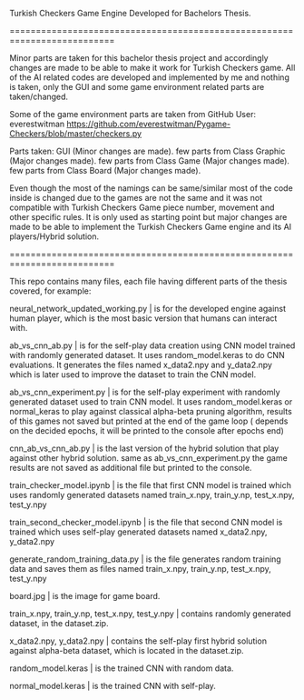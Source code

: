 Turkish Checkers Game Engine Developed for Bachelors Thesis.

==========================================================================

Minor parts are taken for this bachelor thesis project and accordingly changes are made to be able to make it work for Turkish Checkers game. All of the AI related codes are developed and implemented by me and nothing is taken, only the GUI and some game environment related parts are taken/changed.

Some of the game environment parts are taken from GitHub User: everestwitman
https://github.com/everestwitman/Pygame-Checkers/blob/master/checkers.py

Parts taken: 
GUI (Minor changes are made).
few parts from Class Graphic (Major changes made).
few parts from Class Game (Major changes made).
few parts from Class Board (Major changes made).

Even though the most of the namings can be same/similar most of the code inside is changed due to the games are not the same and it was not compatible with Turkish Checkers Game piece number, movement and other specific rules.
It is only used as starting point but major changes are made to be able to implement the Turkish Checkers Game engine and its AI players/Hybrid solution.


==========================================================================

This repo contains many files, each file having different parts of the thesis covered, for example: 

neural_network_updated_working.py | is for the developed engine against human player, which is the most basic version that humans can interact with.

ab_vs_cnn_ab.py | is for the self-play data creation using CNN model trained with randomly generated dataset. It uses random_model.keras to do CNN evaluations. It generates the files named x_data2.npy and y_data2.npy which is later used to improve the dataset to train the CNN model.

ab_vs_cnn_experiment.py | is for the self-play experiment with randomly generated dataset used to train CNN model. It uses random_model.keras or normal_keras to play against classical alpha-beta pruning algorithm, results of this games not saved but printed at the end of the game loop ( depends on the decided epochs, it will be printed to the console after epochs end)

cnn_ab_vs_cnn_ab.py | is the last version of the hybrid solution that play against other hybrid solution. same as ab_vs_cnn_experiment.py the game results are not saved as additional file but printed to the console.

train_checker_model.ipynb | is the file that first CNN model is trained which uses randomly generated datasets named train_x.npy, train_y.np, test_x.npy, test_y.npy

train_second_checker_model.ipynb |  is the file that second CNN model is trained which uses self-play generated datasets named x_data2.npy, y_data2.npy

generate_random_training_data.py | is the file generates random training data and saves them as files named train_x.npy, train_y.np, test_x.npy, test_y.npy

board.jpg | is the image for game board.

train_x.npy, train_y.np, test_x.npy, test_y.npy | contains randomly generated dataset, in the dataset.zip.

x_data2.npy, y_data2.npy | contains the self-play first hybrid solution against alpha-beta dataset, which is located in the dataset.zip.

random_model.keras | is the trained CNN with random data.

normal_model.keras | is the trained CNN with self-play.
